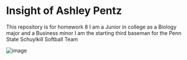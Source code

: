 # Insight of Ashley Pentz
This repository is for homework 8
I am a Junior in college as a Biology major and a Business minor
I am the starting third baseman for the Penn State Schuylkill Softball Team



![image](https://user-images.githubusercontent.com/81630701/114312585-1c5aa400-9ac1-11eb-865c-6c6d8d6d6bfb.png)
